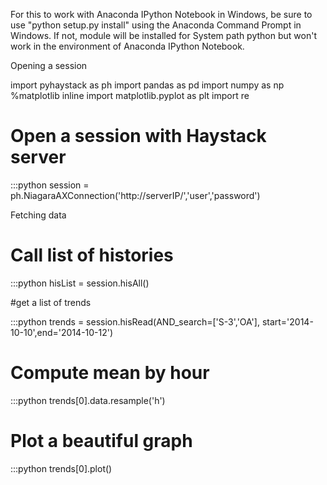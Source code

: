 For this to work with Anaconda IPython Notebook in Windows, be sure to use "python setup.py install" using the Anaconda Command Prompt in Windows.
If not, module will be installed for System path python but won't work in the environment of Anaconda IPython Notebook.

Opening a session

import pyhaystack as ph
import pandas as pd
import numpy as np
%matplotlib inline
import matplotlib.pyplot as plt
import re

# Open a session with Haystack server

:::python
session = ph.NiagaraAXConnection('http://serverIP/','user','password')

Fetching data

# Call list of histories

:::python
hisList = session.hisAll()

#get a list of trends

:::python
trends = session.hisRead(AND_search=['S-3','OA'], start='2014-10-10',end='2014-10-12')

# Compute mean by hour

:::python
trends[0].data.resample('h')

# Plot a beautiful graph

:::python
trends[0].plot()
   
